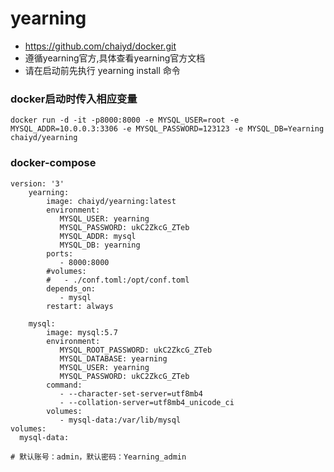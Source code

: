 # yearning

- https://github.com/chaiyd/docker.git
- 遵循yearning官方,具体查看yearning官方文档
- 请在启动前先执行 yearning install 命令

### docker启动时传入相应变量
```
docker run -d -it -p8000:8000 -e MYSQL_USER=root -e MYSQL_ADDR=10.0.0.3:3306 -e MYSQL_PASSWORD=123123 -e MYSQL_DB=Yearning chaiyd/yearning
```

### docker-compose
```
version: '3'
    yearning:
        image: chaiyd/yearning:latest
        environment:
           MYSQL_USER: yearning
           MYSQL_PASSWORD: ukC2ZkcG_ZTeb
           MYSQL_ADDR: mysql
           MYSQL_DB: yearning
        ports:
           - 8000:8000
        #volumes:
        #   - ./conf.toml:/opt/conf.toml
        depends_on:
           - mysql
        restart: always

    mysql:
        image: mysql:5.7
        environment:
           MYSQL_ROOT_PASSWORD: ukC2ZkcG_ZTeb
           MYSQL_DATABASE: yearning
           MYSQL_USER: yearning
           MYSQL_PASSWORD: ukC2ZkcG_ZTeb
        command:
           - --character-set-server=utf8mb4
           - --collation-server=utf8mb4_unicode_ci
        volumes:
           - mysql-data:/var/lib/mysql
volumes:
  mysql-data:

# 默认账号：admin，默认密码：Yearning_admin
```
